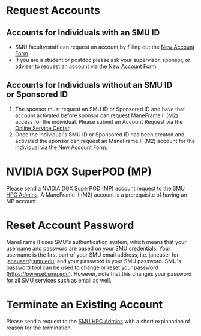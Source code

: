 # Request Accounts

## Accounts for Individuals with an SMU ID

-   SMU faculty/staff can request an account by filling out the [New
    Account
    Form](https://smu.az1.qualtrics.com/jfe/form/SV_6WIK4HsRuE4N6JL).
-   If you are a student or postdoc please ask your supervisor, sponsor,
    or adviser to request an account via the [New Account
    Form](https://smu.az1.qualtrics.com/jfe/form/SV_6WIK4HsRuE4N6JL).

## Accounts for Individuals without an SMU ID or Sponsored ID

1.  The sponsor must request an SMU ID or Sponsored ID and have that
    account activated before sponsor can request ManeFrame II (M2)
    access for the individual. Please submit an Account Request via the
    [Online Service Center](https://help.smu.edu/User/Dashboard).
2.  Once the individual\'s SMU ID or Sponsored ID has been created and
    activated the sponsor can request an ManeFrame II (M2) account for
    the individual via the [New Account
    Form](https://smu.az1.qualtrics.com/jfe/form/SV_6WIK4HsRuE4N6JL).

# NVIDIA DGX SuperPOD (MP)

Please send a NVIDIA DGX SuperPOD (MP) account request to the [SMU HPC
Admins](mailto:help@smu.edu?subject=HPC). A ManeFrame II (M2) account is a
prerequisite of having an MP account.

# Reset Account Password

ManeFrame II uses SMU's authentication system, which means that your
username and password are based on your SMU credentials. Your username
is the first part of your SMU email address, i.e. janeuser for
<janeuser@smu.edu>, and your password is your SMU password. SMU's
password tool can be used to change or reset your password
(<https://pwreset.smu.edu>). However, note that this changes your
password for all SMU services such as email as well.

# Terminate an Existing Account

Please send a request to the [SMU HPC
Admins](mailto:help@smu.edu?subject=HPC) with a short explanation of
reason for the termination.

